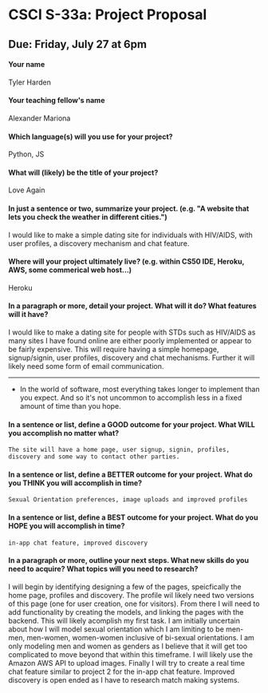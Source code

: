 # CSCI S-33a: Project Proposal
## Due: Friday, July 27 at 6pm

#### Your name
Tyler Harden

#### Your teaching fellow's name

Alexander Mariona

#### Which language(s) will you use for your project?

Python, JS

#### What will (likely) be the title of your project?

Love Again

#### In just a sentence or two, summarize your project. (e.g. "A website that lets you check the weather in different cities.")

I would like to make a simple dating site for individuals with HIV/AIDS, with user profiles, a discovery mechanism and chat feature. 

#### Where will your project ultimately live? (e.g. within CS50 IDE, Heroku, AWS, some commerical web host...)

Heroku

#### In a paragraph or more, detail your project. What will it do? What features will it have?

I would like to make a dating site for people with STDs such as HIV/AIDS as many sites I have found online are either poorly implemented or appear to be fairly expensive.  This will require having a simple homepage, signup/signin, user profiles, discovery and chat mechanisms.  Further it will likely need some form of email communication.

<hr>

- In the world of software, most everything takes longer to implement than you expect. And so it's not uncommon to accomplish less in a fixed amount of time than you hope.

#### In a sentence or list, define a GOOD outcome for your project. What WILL you accomplish no matter what?

	The site will have a home page, user signup, signin, profiles, discovery and some way to contact other parties.

#### In a sentence or list, define a BETTER outcome for your project. What do you THINK you will accomplish in time?

	Sexual Orientation preferences, image uploads and improved profiles


#### In a sentence or list, define a BEST outcome for your project. What do you HOPE you will accomplish in time?
	
	in-app chat feature, improved discovery


#### In a paragraph or more, outline your next steps. What new skills do you need to acquire? What topics will you need to research?


I will begin by identifying designing a few of the pages, speicfically the home page, profiles and discovery.  The profile wil likely need two versions of this page (one for user creation, one for visitors).  From there I will need to add functionality by creating the models, and linking the pages with the backend.  This will likely acomplish my first task.  I am initially uncertain about how I will model sexual orientation which I am limiting to be men-men, men-women, women-women inclusive of bi-sexual orientations. I am only modeling men and women as genders as I believe that it will get too complicated to move beyond that within this timeframe. I will likely use the Amazon AWS API to upload images.  Finally I will try to create a real time chat feature similar to project 2 for the in-app chat feature.  Improved discovery is open ended as I have to research match making systems. 

